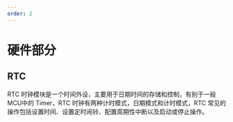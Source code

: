 ```yaml
---
order: 2
---
```


# 硬件部分
## RTC
RTC 时钟模块是一个时间外设，主要用于日期时间的存储和控制，有别于一般 MCU中的 Timer，RTC 时钟有两种计时模式，日期模式和计时模式，RTC 常见的操作包括设置时间、设置定时闹铃、配置周期性中断以及启动或停止操作。
